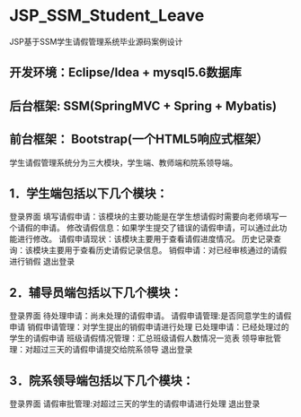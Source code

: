 # JSP_SSM_Student_Leave
JSP基于SSM学生请假管理系统毕业源码案例设计

## 开发环境：Eclipse/Idea + mysql5.6数据库
## 后台框架: SSM(SpringMVC + Spring + Mybatis)
## 前台框架： Bootstrap(一个HTML5响应式框架）

学生请假管理系统分为三大模块，学生端、教师端和院系领导端。
## 1．学生端包括以下几个模块：
登录界面
填写请假申请：该模块的主要功能是在学生想请假时需要向老师填写一个请假的申请。
修改请假信息：如果学生提交了错误的请假申请，可以通过此功能进行修改。
请假申请现状：该模块主要用于查看请假进度情况。
历史记录查询：该模块主要用于查看历史请假记录信息。
销假申请：对已经审核通过的请假进行销假
退出登录
## 2．辅导员端包括以下几个模块：
登录界面
待处理申请：尚未处理的请假申请。
请假申请管理:是否同意学生的请假申请
销假申请管理：对学生提出的销假申请进行处理
已处理申请：已经处理过的学生的请假申请
班级请假情况管理：汇总班级请假人数情况一览表
领导审批管理：对超过三天的请假申请提交给院系领导
退出登录
## 3．院系领导端包括以下几个模块：
  登录界面
  请假审批管理:对超过三天的学生的请假申请进行处理
  退出登录
